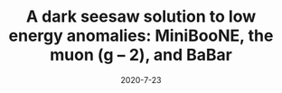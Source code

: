 ---
title: "A dark seesaw solution to low energy anomalies: MiniBooNE, the muon (g − 2), and BaBar"
authors:  Asli Abdullahi,  Matheus Hostert,  Silvia Pascoli
collection: publication
permalink: /publication/2020-7-23-AdarkseesawsolutiontolowenergyanomaliesMiniBooNEthemuong2andBaBar
date: 2020-7-23
venue: Phys.Lett.B 
paperurl: 'https://arxiv.org/abs/2007.11813'
citation: "A dark seesaw solution to low energy anomalies: MiniBooNE, the muon (g − 2), and BaBar, Asli Abdullahi, Matheus Hostert, Silvia Pascoli, Phys.Lett.B 820 (2021) 136531, 2020, "
eprint: "2007.11813"
---